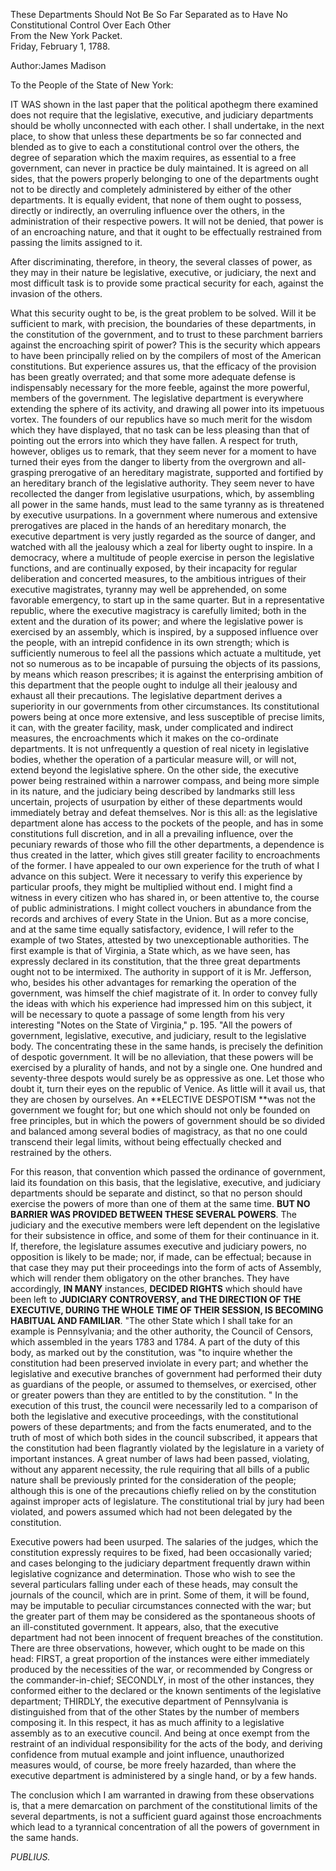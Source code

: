 These Departments Should Not Be So Far Separated as to Have No Constitutional Control Over Each Other  
From the New York Packet.  
Friday, February 1, 1788.

Author:James Madison

To the People of the State of New York:

IT WAS shown in the last paper that the political apothegm there examined does not require that the legislative, executive, and judiciary departments should be wholly unconnected with each other. I shall undertake, in the next place, to show that unless these departments be so far connected and blended as to give to each a constitutional control over the others, the degree of separation which the maxim requires, as essential to a free government, can never in practice be duly maintained. It is agreed on all sides, that the powers properly belonging to one of the departments ought not to be directly and completely administered by either of the other departments. It is equally evident, that none of them ought to possess, directly or indirectly, an overruling influence over the others, in the administration of their respective powers. It will not be denied, that power is of an encroaching nature, and that it ought to be effectually restrained from passing the limits assigned to it.

After discriminating, therefore, in theory, the several classes of power, as they may in their nature be legislative, executive, or judiciary, the next and most difficult task is to provide some practical security for each, against the invasion of the others.

What this security ought to be, is the great problem to be solved. Will it be sufficient to mark, with precision, the boundaries of these departments, in the constitution of the government, and to trust to these parchment barriers against the encroaching spirit of power? This is the security which appears to have been principally relied on by the compilers of most of the American constitutions. But experience assures us, that the efficacy of the provision has been greatly overrated; and that some more adequate defense is indispensably necessary for the more feeble, against the more powerful, members of the government. The legislative department is everywhere extending the sphere of its activity, and drawing all power into its impetuous vortex. The founders of our republics have so much merit for the wisdom which they have displayed, that no task can be less pleasing than that of pointing out the errors into which they have fallen. A respect for truth, however, obliges us to remark, that they seem never for a moment to have turned their eyes from the danger to liberty from the overgrown and all-grasping prerogative of an hereditary magistrate, supported and fortified by an hereditary branch of the legislative authority. They seem never to have recollected the danger from legislative usurpations, which, by assembling all power in the same hands, must lead to the same tyranny as is threatened by executive usurpations. In a government where numerous and extensive prerogatives are placed in the hands of an hereditary monarch, the executive department is very justly regarded as the source of danger, and watched with all the jealousy which a zeal for liberty ought to inspire. In a democracy, where a multitude of people exercise in person the legislative functions, and are continually exposed, by their incapacity for regular deliberation and concerted measures, to the ambitious intrigues of their executive magistrates, tyranny may well be apprehended, on some favorable emergency, to start up in the same quarter. But in a representative republic, where the executive magistracy is carefully limited; both in the extent and the duration of its power; and where the legislative power is exercised by an assembly, which is inspired, by a supposed influence over the people, with an intrepid confidence in its own strength; which is sufficiently numerous to feel all the passions which actuate a multitude, yet not so numerous as to be incapable of pursuing the objects of its passions, by means which reason prescribes; it is against the enterprising ambition of this department that the people ought to indulge all their jealousy and exhaust all their precautions. The legislative department derives a superiority in our governments from other circumstances. Its constitutional powers being at once more extensive, and less susceptible of precise limits, it can, with the greater facility, mask, under complicated and indirect measures, the encroachments which it makes on the co-ordinate departments. It is not unfrequently a question of real nicety in legislative bodies, whether the operation of a particular measure will, or will not, extend beyond the legislative sphere. On the other side, the executive power being restrained within a narrower compass, and being more simple in its nature, and the judiciary being described by landmarks still less uncertain, projects of usurpation by either of these departments would immediately betray and defeat themselves. Nor is this all: as the legislative department alone has access to the pockets of the people, and has in some constitutions full discretion, and in all a prevailing influence, over the pecuniary rewards of those who fill the other departments, a dependence is thus created in the latter, which gives still greater facility to encroachments of the former. I have appealed to our own experience for the truth of what I advance on this subject. Were it necessary to verify this experience by particular proofs, they might be multiplied without end. I might find a witness in every citizen who has shared in, or been attentive to, the course of public administrations. I might collect vouchers in abundance from the records and archives of every State in the Union. But as a more concise, and at the same time equally satisfactory, evidence, I will refer to the example of two States, attested by two unexceptionable authorities. The first example is that of Virginia, a State which, as we have seen, has expressly declared in its constitution, that the three great departments ought not to be intermixed. The authority in support of it is Mr. Jefferson, who, besides his other advantages for remarking the operation of the government, was himself the chief magistrate of it. In order to convey fully the ideas with which his experience had impressed him on this subject, it will be necessary to quote a passage of some length from his very interesting "Notes on the State of Virginia," p. 195. "All the powers of government, legislative, executive, and judiciary, result to the legislative body. The concentrating these in the same hands, is precisely the definition of despotic government. It will be no alleviation, that these powers will be exercised by a plurality of hands, and not by a single one. One hundred and seventy-three despots would surely be as oppressive as one. Let those who doubt it, turn their eyes on the republic of Venice. As little will it avail us, that they are chosen by ourselves. An **ELECTIVE DESPOTISM **was not the government we fought for; but one which should not only be founded on free principles, but in which the powers of government should be so divided and balanced among several bodies of magistracy, as that no one could transcend their legal limits, without being effectually checked and restrained by the others.

For this reason, that convention which passed the ordinance of government, laid its foundation on this basis, that the legislative, executive, and judiciary departments should be separate and distinct, so that no person should exercise the powers of more than one of them at the same time. **BUT NO BARRIER WAS PROVIDED BETWEEN THESE SEVERAL POWERS**. The judiciary and the executive members were left dependent on the legislative for their subsistence in office, and some of them for their continuance in it. If, therefore, the legislature assumes executive and judiciary powers, no opposition is likely to be made; nor, if made, can be effectual; because in that case they may put their proceedings into the form of acts of Assembly, which will render them obligatory on the other branches. They have accordingly, **IN MANY** instances, **DECIDED RIGHTS** which should have been left to **JUDICIARY CONTROVERSY, and THE DIRECTION OF THE EXECUTIVE, DURING THE WHOLE TIME OF THEIR SESSION, IS BECOMING HABITUAL AND FAMILIAR**. "The other State which I shall take for an example is Pennsylvania; and the other authority, the Council of Censors, which assembled in the years 1783 and 1784. A part of the duty of this body, as marked out by the constitution, was "to inquire whether the constitution had been preserved inviolate in every part; and whether the legislative and executive branches of government had performed their duty as guardians of the people, or assumed to themselves, or exercised, other or greater powers than they are entitled to by the constitution. " In the execution of this trust, the council were necessarily led to a comparison of both the legislative and executive proceedings, with the constitutional powers of these departments; and from the facts enumerated, and to the truth of most of which both sides in the council subscribed, it appears that the constitution had been flagrantly violated by the legislature in a variety of important instances. A great number of laws had been passed, violating, without any apparent necessity, the rule requiring that all bills of a public nature shall be previously printed for the consideration of the people; although this is one of the precautions chiefly relied on by the constitution against improper acts of legislature. The constitutional trial by jury had been violated, and powers assumed which had not been delegated by the constitution.

Executive powers had been usurped. The salaries of the judges, which the constitution expressly requires to be fixed, had been occasionally varied; and cases belonging to the judiciary department frequently drawn within legislative cognizance and determination. Those who wish to see the several particulars falling under each of these heads, may consult the journals of the council, which are in print. Some of them, it will be found, may be imputable to peculiar circumstances connected with the war; but the greater part of them may be considered as the spontaneous shoots of an ill-constituted government. It appears, also, that the executive department had not been innocent of frequent breaches of the constitution. There are three observations, however, which ought to be made on this head: FIRST, a great proportion of the instances were either immediately produced by the necessities of the war, or recommended by Congress or the commander-in-chief; SECONDLY, in most of the other instances, they conformed either to the declared or the known sentiments of the legislative department; THIRDLY, the executive department of Pennsylvania is distinguished from that of the other States by the number of members composing it. In this respect, it has as much affinity to a legislative assembly as to an executive council. And being at once exempt from the restraint of an individual responsibility for the acts of the body, and deriving confidence from mutual example and joint influence, unauthorized measures would, of course, be more freely hazarded, than where the executive department is administered by a single hand, or by a few hands.

The conclusion which I am warranted in drawing from these observations is, that a mere demarcation on parchment of the constitutional limits of the several departments, is not a sufficient guard against those encroachments which lead to a tyrannical concentration of all the powers of government in the same hands.

_PUBLIUS._

